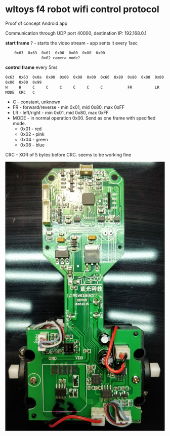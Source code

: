 # wltoys f4 robot wifi control protocol
Proof of concept Android app

Communication through UDP port 40000, destination IP: 192.168.0.1

**start frame** ? - starts the video stream - app sents it every 1sec
    
        0x63  0x63  0x01  0x00  0x00  0x00  0x00
                    0x02 camera mode?

   


 **control frame** every 5ms

    0x63  0x63  0x0a  0x00  0x00  0x08  0x00  0x66  0x80  0x80  0x80  0x80  0x00  0x00  0x99
    H     H     C     C     C     C     C     C           FR          LR    MODE  CRC   C

 - C - constant, unknown
 - FR - forward/reverse - min 0x01, mid 0x80, max 0xFF
 - LR - left/right - min 0x01, mid 0x80, max 0xFF
 - MODE -  in normal operation 0x00. Send as one frame with specified
   mode.
	 - 0x01 - red
	 - 0x02 - pink
	 - 0x04 - green
	 - 0x08 - blue

CRC - XOR of 5 bytes before CRC. seems to be working fine

![alt text](teardown/IMG_20180921_195735.jpg)



